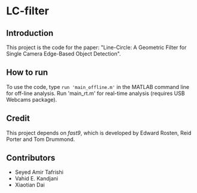 # LC-filter
## Introduction
This project is the code for the paper: "Line-Circle: A Geometric Filter for Single Camera Edge-Based Object Detection".

## How to run
To use the code, type `run 'main_offline.m'` in the MATLAB command line for off-line analysis.
Run 'main_rt.m' for real-time analysis (requires USB Webcams package).

## Credit
This project depends on *fast9*, which is developed by Edward Rosten, Reid Porter and Tom Drummond.

## Contributors
- Seyed Amir Tafrishi
- Vahid E. Kandjani
- Xiaotian Dai
